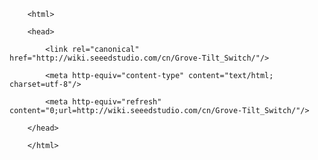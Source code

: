 <!DOCTYPE html>
        <html>
        <head>
            <link rel="canonical" href="http://wiki.seeedstudio.com/cn/Grove-Tilt_Switch/"/>
            <meta http-equiv="content-type" content="text/html; charset=utf-8"/>
            <meta http-equiv="refresh" content="0;url=http://wiki.seeedstudio.com/cn/Grove-Tilt_Switch/"/>
        </head>
        </html>